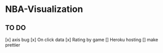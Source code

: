 # NBA-Visualization

## TO DO


[x] axis bug
[x] On click data
    [x] Rating by game
[] Heroku hosting
[] make prettier
